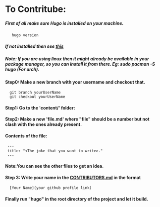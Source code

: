 # To Contritube:
 ##### First of all make sure Hugo is installed on your machine.
       hugo version
 ##### If not installed then see [this](https://gohugo.io/getting-started/installing)
 ##### Note: If you are using linux then it might already be available in your package manager, so you can install it from there. Eg: sudo pacman -S hugo (For arch).
 #### Step0: Make a new branch with your username and checkout that.
      git branch yourUserName
      git checkout yourUserName
 #### Step1: Go to the 'content/' folder:
 #### Step2: Make a new 'file.md' where "file" should be a number but not clash with the ones already present.
 #### Contents of the file:
     ---
     title: "<The joke that you want to write>."
     ---
 #### Note:You can see the other files to get an idea.
 
 #### Step 3: Write your name in the [CONTRIBUTORS.md](CONTRIBUTORS.md) in the format 
      [Your Name](your github profile link)
 #### Finally run "hugo" in the root directory of the project and let it build.
